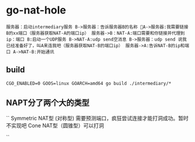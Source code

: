 # go-nat-hole
``
服务器：启动intermediary服务
B->服务器：告诉服务器B的名称
A->服务器:我需要链接B的xx端口（服务器获取NAT-A的端口ip）
服务器->B：NAT-A:端口需要和你链接并代理到ip：端口
B:启动一个UDP服务
B->NAT-A:udp send空消息
B->服务器：udp send 说我已经准备好了，叫A来连我吧（服务器获取NAT-B的端口ip）
服务器->A:告诉NAT-B的ip和端口
A->NAT-B:开始通讯
``

## build
``
CGO_ENABLED=0 GOOS=linux GOARCH=amd64 go build ./intermediary/*
``


## NAPT分了两个大的类型
``
Symmetric NAT型 (对称型) 需要预测端口，疯狂尝试连接才能打洞成功。暂时不实现吧
Cone NAT型（圆锥型）可以打洞

``